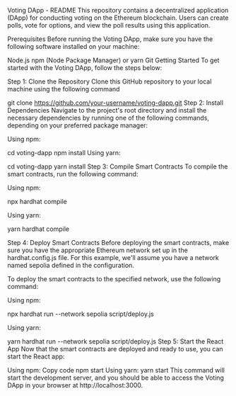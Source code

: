 Voting DApp - README This repository contains a decentralized application (DApp) for conducting voting on the Ethereum blockchain. Users can create polls, vote for options, and view the poll results using this application.

Prerequisites Before running the Voting DApp, make sure you have the following software installed on your machine:

Node.js npm (Node Package Manager) or yarn Git Getting Started To get started with the Voting DApp, follow the steps below:

Step 1: Clone the Repository Clone this GitHub repository to your local machine using the following command

git clone https://github.com/your-username/voting-dapp.git Step 2: Install Dependencies Navigate to the project's root directory and install the necessary dependencies by running one of the following commands, depending on your preferred package manager:

Using npm:

cd voting-dapp npm install Using yarn:

cd voting-dapp yarn install Step 3: Compile Smart Contracts To compile the smart contracts, run the following command:

Using npm:

npx hardhat compile

Using yarn:

yarn hardhat compile

Step 4: Deploy Smart Contracts Before deploying the smart contracts, make sure you have the appropriate Ethereum network set up in the hardhat.config.js file. For this example, we'll assume you have a network named sepolia defined in the configuration.

To deploy the smart contracts to the specified network, use the following command:

Using npm:

npx hardhat run --network sepolia script/deploy.js

Using yarn:

yarn hardhat run --network sepolia script/deploy.js Step 5: Start the React App Now that the smart contracts are deployed and ready to use, you can start the React app:

Using npm: Copy code npm start Using yarn: yarn start This command will start the development server, and you should be able to access the Voting DApp in your browser at http://localhost:3000.
